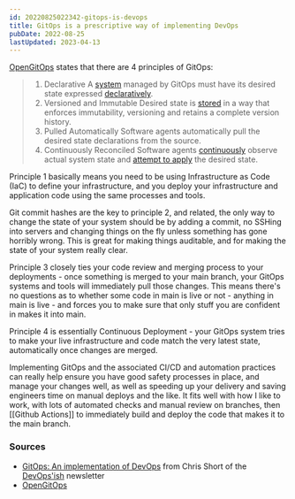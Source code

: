 ```yaml
---
id: 20220825022342-gitops-is-devops
title: GitOps is a prescriptive way of implementing DevOps
pubDate: 2022-08-25
lastUpdated: 2023-04-13
---
```


[OpenGitOps](https://opengitops.dev/#principles) states that there are 4 principles of GitOps:

> 1. Declarative
>    A [system](https://github.com/open-gitops/documents/blob/v1.0.0/GLOSSARY.md#software-system) managed by GitOps must have its desired state expressed [declaratively](https://github.com/open-gitops/documents/blob/v1.0.0/GLOSSARY.md#declarative-description).
> 2. Versioned and Immutable
>    Desired state is [stored](https://github.com/open-gitops/documents/blob/v1.0.0/GLOSSARY.md#state-store) in a way that enforces immutability, versioning and retains a complete version history.
> 3. Pulled Automatically
>    Software agents automatically pull the desired state declarations from the source.
> 4. Continuously Reconciled
>    Software agents [continuously](https://github.com/open-gitops/documents/blob/v1.0.0/GLOSSARY.md#continuous) observe actual system state and [attempt to apply](https://github.com/open-gitops/documents/blob/v1.0.0/GLOSSARY.md#reconciliation) the desired state.

Principle 1 basically means you need to be using Infrastructure as Code (IaC) to define your infrastructure, and you deploy your infrastructure and application code using the same processes and tools.

Git commit hashes are the key to principle 2, and related, the only way to change the state of your system should be by adding a commit, no SSHing into servers and changing things on the fly unless something has gone horribly wrong. This is great for making things auditable, and for making the state of your system really clear.

Principle 3 closely ties your code review and merging process to your deployments - once something is merged to your main branch, your GitOps systems and tools will immediately pull those changes. This means there's no questions as to whether some code in main is live or not - anything in main is live - and forces you to make sure that only stuff you are confident in makes it into main.

Principle 4 is essentially Continuous Deployment - your GitOps system tries to make your live infrastructure and code match the very latest state, automatically once changes are merged.

Implementing GitOps and the associated CI/CD and automation practices can really help ensure you have good safety processes in place, and manage your changes well, as well as speeding up your delivery and saving engineers time on manual deploys and the like. It fits well with how I like to work, with lots of automated checks and manual review on branches, then [[Github Actions]] to immediately build and deploy the code that makes it to the main branch.

### Sources

- [GitOps: An implementation of DevOps](https://chrisshort.net/gitops-an-implementation-of-devops/) from Chris Short of the [DevOps'ish](https://devopsish.com/) newsletter
- [OpenGitOps](https://opengitops.dev/#principles)
